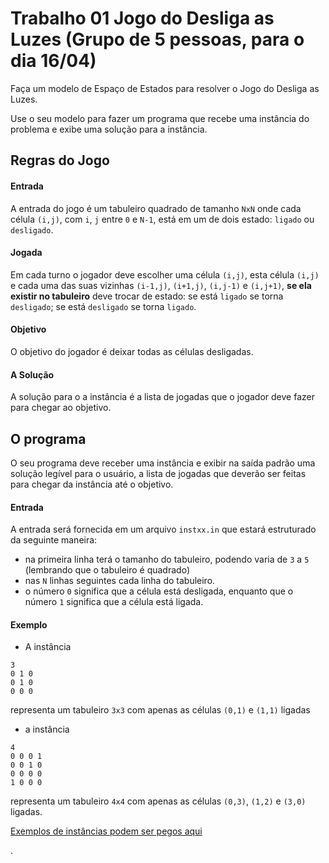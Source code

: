 # Trabalho 01 Jogo do Desliga as Luzes (Grupo de 5 pessoas, para o dia 16/04)

Faça um modelo de Espaço de Estados para resolver o Jogo do Desliga as Luzes.

Use o seu modelo para fazer um programa que recebe uma instância do problema e exibe uma solução para a instância.

## Regras do Jogo

#### Entrada
A entrada do jogo é um tabuleiro quadrado de tamanho `NxN` onde cada célula `(i,j)`, com `i`, `j` entre `0` e `N-1`, está em um de dois estado: `ligado` ou `desligado`.

#### Jogada
Em cada turno o jogador deve escolher uma célula `(i,j)`, esta célula `(i,j)` e cada uma das suas vizinhas `(i-1,j)`, `(i+1,j)`, `(i,j-1)` e `(i,j+1)`, **se ela existir no tabuleiro** deve trocar de estado: se está `ligado` se torna `desligado`; se está `desligado` se torna `ligado`.

#### Objetivo
O objetivo do jogador é deixar todas as células desligadas.

#### A Solução
A solução para o a instância é a lista de jogadas que o jogador deve fazer para chegar ao objetivo.


## O programa

O seu programa deve receber uma instância e exibir na saída padrão uma solução legível para o usuário, a lista de jogadas que deverão ser feitas para chegar da instância até o objetivo.

#### Entrada
A entrada será fornecida em um arquivo `instxx.in` que estará estruturado da seguinte maneira:
* na primeira linha terá o tamanho do tabuleiro, podendo varia de `3` a `5` (lembrando que o tabuleiro é quadrado)
* nas `N` linhas seguintes cada linha do tabuleiro.
* o número `0` significa que a célula está desligada, enquanto que o número `1` significa que a célula está ligada.

#### Exemplo
* A instância
```
3
0 1 0
0 1 0
0 0 0
```
representa um tabuleiro `3x3` com apenas as células `(0,1)` e `(1,1)` ligadas

* a instância
```
4
0 0 0 1
0 0 1 0
0 0 0 0
1 0 0 0
```
representa um tabuleiro `4x4` com apenas as células `(0,3)`, `(1,2)` e `(3,0)` ligadas.

[Exemplos de instâncias podem ser pegos aqui](insts.zip)

















.
